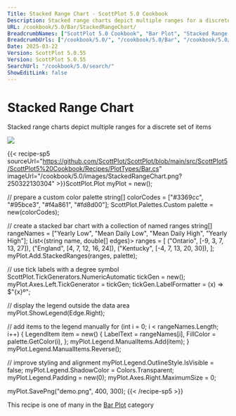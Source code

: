 ```yaml
---
Title: Stacked Range Chart - ScottPlot 5.0 Cookbook
Description: Stacked range charts depict multiple ranges for a discrete set of items
URL: /cookbook/5.0/Bar/StackedRangeChart/
BreadcrumbNames: ["ScottPlot 5.0 Cookbook", "Bar Plot", "Stacked Range Chart"]
BreadcrumbUrls: ["/cookbook/5.0/", "/cookbook/5.0/Bar", "/cookbook/5.0/Bar/StackedRangeChart"]
Date: 2025-03-22
Version: ScottPlot 5.0.55
Version: ScottPlot 5.0.55
SearchUrl: "/cookbook/5.0/search/"
ShowEditLink: false
---
```



<div class='d-flex align-items-center mt-5'>
<h1 class='me-2 text-dark my-0 border-0'>Stacked Range Chart</h1>
</div>

Stacked range charts depict multiple ranges for a discrete set of items

[![](/cookbook/5.0/images/StackedRangeChart.png?250322130304)](/cookbook/5.0/images/StackedRangeChart.png?250322130304)

{{< recipe-sp5 sourceUrl="https://github.com/ScottPlot/ScottPlot/blob/main/src/ScottPlot5/ScottPlot5%20Cookbook/Recipes/PlotTypes/Bar.cs" imageUrl="/cookbook/5.0/images/StackedRangeChart.png?250322130304" >}}ScottPlot.Plot myPlot = new();

// prepare a custom color palette
string[] colorCodes = ["#3369cc", "#95bce3", "#f4a861", "#fd8d00"];
ScottPlot.Palettes.Custom palette = new(colorCodes);

// create a stacked bar chart with a collection of named ranges
string[] rangeNames = ["Yearly Low", "Mean Daily Low", "Mean Daily High", "Yearly High"];
List&lt;(string name, double[] edges)&gt; ranges =
[
    ("Ontario", [-9, 3, 7, 13, 27]),
    ("England", [4, 7, 12, 16, 24]),
    ("Kentucky", [-4, 7, 13, 20, 30]),
];
myPlot.Add.StackedRanges(ranges, palette);

// use tick labels with a degree symbol
ScottPlot.TickGenerators.NumericAutomatic tickGen = new();
myPlot.Axes.Left.TickGenerator = tickGen;
tickGen.LabelFormatter = (x) =&gt; $"{x}º";

// display the legend outside the data area
myPlot.ShowLegend(Edge.Right);

// add items to the legend manually
for (int i = 0; i &lt; rangeNames.Length; i++)
{
    LegendItem item = new()
    {
        LabelText = rangeNames[i],
        FillColor = palette.GetColor(i),
    };
    myPlot.Legend.ManualItems.Add(item);
}
myPlot.Legend.ManualItems.Reverse();

// improve styling and alignment
myPlot.Legend.OutlineStyle.IsVisible = false;
myPlot.Legend.ShadowColor = Colors.Transparent;
myPlot.Legend.Padding = new(0);
myPlot.Axes.Right.MaximumSize = 0;

myPlot.SavePng("demo.png", 400, 300);
{{< /recipe-sp5 >}}

<div class='my-5 text-center'>This recipe is one of many in the <a href='/cookbook/5.0/Bar'>Bar Plot</a> category</div>


